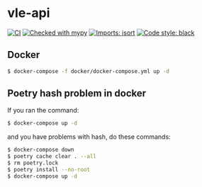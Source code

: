 # vle-api

[![CI](https://github.com/sunnamed434/UIElementsUnturned/workflows/CI/badge.svg)](https://github.com/CHAMPMOON/vle-api/actions)
[![Checked with mypy](http://www.mypy-lang.org/static/mypy_badge.svg)](https://mypy.readthedocs.io/en/stable/)
[![Imports: isort](https://img.shields.io/badge/%20imports-isort-%231674b1?style=flat&labelColor=ef8336)](https://pycqa.github.io/isort/)
[![Code style: black](https://img.shields.io/badge/code%20style-black-000000.svg)](https://black.readthedocs.io/en/stable/)

## Docker

```sh
$ docker-compose -f docker/docker-compose.yml up -d
```

## Poetry hash problem in docker
If you ran the command:
```sh
$ docker-compose up -d
```
and you have problems with hash, do these commands:
```sh
$ docker-compose down
$ poetry cache clear . --all
$ rm poetry.lock
$ poetry install --no-root
$ docker-compose up -d
```
